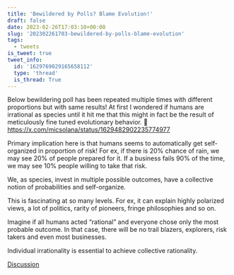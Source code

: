 ```yaml
---
title: 'Bewildered by Polls? Blame Evolution!'
draft: false
date: 2023-02-26T17:03:10+00:00
slug: '202302261703-bewildered-by-polls-blame-evolution'
tags:
  - tweets
is_tweet: true
tweet_info:
  id: '1629769029165658112'
  type: 'thread'
  is_thread: True
---
```




Below bewildering poll has been repeated multiple times with different proportions but with same results! At first I wondered if humans are irrational as species until it hit me that this might in fact be the result of meticulously fine tuned evolutionary behavior. 🧵 <https://x.com/micsolana/status/1629482902235774977>

Primary implication here is that humans seems to automatically get self-organized in proportion of risk! For ex, if there is 20% chance of rain, we may see 20% of people prepared for it. If a business fails 90% of the time, we may see 10% people willing to take that risk.

We, as species, invest in multiple possible outcomes, have a collective notion of probabilities and self-organize. 

This is fascinating at so many levels. For ex, it can explain highly polarized views, a lot of politics, rarity of pioneers, fringe philosophies and so on.

Imagine if all humans acted “rational” and everyone chose only the most probable outcome. In that case, there will be no trail blazers, explorers, risk takers and even most businesses. 

Individual irrationality is essential to achieve collective rationality.

[Discussion](https://x.com/sytelus/status/1629769029165658112)
